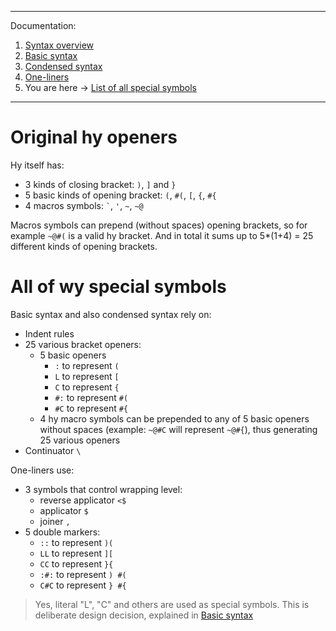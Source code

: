 
---
Documentation:
1. [Syntax overview](https://github.com/rmnavr/wy/blob/main/docs/01_Overview.md)
2. [Basic syntax](https://github.com/rmnavr/wy/blob/main/docs/02_Basic.md) 
3. [Condensed syntax](https://github.com/rmnavr/wy/blob/main/docs/03_Condensed.md)
4. [One-liners](https://github.com/rmnavr/wy/blob/main/docs/04_One_liners.md) 
5. You are here -> [List of all special symbols](https://github.com/rmnavr/wy/blob/main/docs/05_Symbols.md)
---

<!-- hy ‾‾‾‾‾‾‾‾‾‾‾‾‾‾‾‾‾‾‾‾‾‾‾‾‾‾‾‾‾‾‾‾‾‾‾‾‾‾‾‾‾‾‾‾‾‾‾‾‾‾‾‾‾‾‾‾‾‾‾‾‾‾‾‾‾‾‾‾‾‾‾\ {{{1 -->

# Original hy openers

Hy itself has:
- 3 kinds of closing bracket: `)`, `]` and `}`
- 5 basic kinds of opening bracket: `(`, `#(`, `[`, `{`, `#{`
- 4 macros symbols: `` ` ``, `'`, `~`, `~@`

Macros symbols can prepend (without spaces) opening brackets, so for example `~@#(` is a valid hy bracket.
And in total it sums up to 5*(1+4) = 25 different kinds of opening brackets.

<!-- __________________________________________________________________________/ }}}1 -->
<!-- wy ‾‾‾‾‾‾‾‾‾‾‾‾‾‾‾‾‾‾‾‾‾‾‾‾‾‾‾‾‾‾‾‾‾‾‾‾‾‾‾‾‾‾‾‾‾‾‾‾‾‾‾‾‾‾‾‾‾‾‾‾‾‾‾‾‾‾‾‾‾‾‾\ {{{1 -->

# All of wy special symbols

Basic syntax and also condensed syntax rely on:
- Indent rules
- 25 various bracket openers:
  - 5 basic openers
    - `:` to represent `(`
    - `L` to represent `[`
    - `C` to represent `{`
    - `#:` to represent `#(`
    - `#C` to represent `#{`
  - 4 hy macro symbols can be prepended to any of 5 basic openers without spaces (example: `~@#C` will represent `~@#{`),
    thus generating 25 various openers
- Continuator `\`

One-liners use:
- 3 symbols that control wrapping level:
  - reverse applicator `<$`
  - applicator `$`
  - joiner `,`
- 5 double markers:
  - `::` to represent `)(`
  - `LL` to represent `][`
  - `CC` to represent `}{`
  - `:#:` to represent `) #(`
  - `C#C` to represent `} #{`

> Yes, literal "L", "C" and others are used as special symbols.
> This is deliberate design decision, explained in [Basic syntax](https://github.com/rmnavr/wy/blob/main/docs/02_Basic.md)

<!-- __________________________________________________________________________/ }}}1 -->
